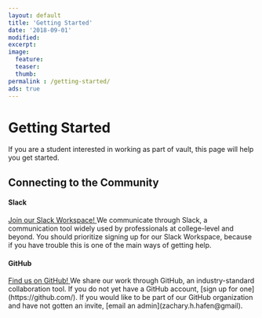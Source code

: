 ```yaml
---
layout: default
title: 'Getting Started'
date: '2018-09-01'
modified:
excerpt:
image:
  feature:
  teaser:
  thumb:
permalink : /getting-started/
ads: true  
---
```


# Getting Started

If you are a student interested in working as part of vault, this page will help you get started.

## Connecting to the Community

#### Slack

<a href="https://join.slack.com/t/vault-hub/shared_invite/enQtNDI5MDM4NzMzNzMwLTY1OGM3YThjZDQyMzNmNTM4NDVkNmY3MmFmNDZmZDIzN2IwODg3NjU2YzliNmRjNzVlZmExMmYzMzhiOTg0MGQ" class="btn-success" >
   Join our Slack Workspace!
</a>  
We communicate through Slack, a communication tool widely used by professionals at college-level and beyond.  
You should prioritize signing up for our Slack Workspace, because if you have trouble this is one of the main ways of getting help.

#### GitHub

<a href="https://github.com/avault" class="btn-success" >
   Find us on GitHub!
</a>  
We share our work through GitHub, an industry-standard collaboration tool.  
If you do not yet have a GitHub account, [sign up for one](https://github.com/).  
If you would like to be part of our GitHub organization and have not gotten an invite, [email an admin](zachary.h.hafen@gmail).  
